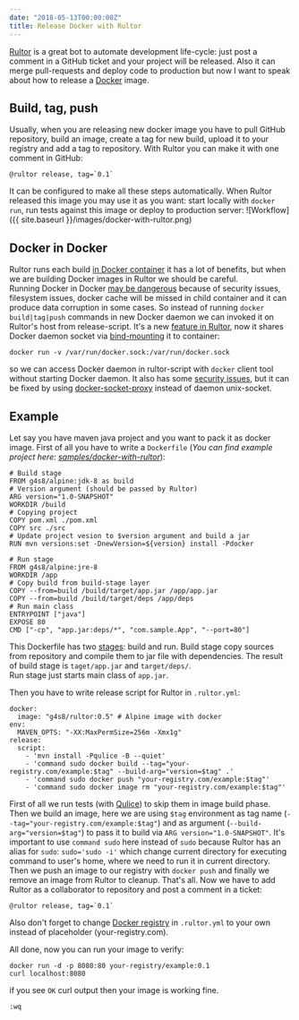 ```yaml
---
date: "2018-05-13T00:00:00Z"
title: Release Docker with Rultor
---
```


[Rultor](http://rultor.com) is a great bot to automate development life-cycle:
just post a comment in a GitHub ticket and your project will be
released. Also it can merge pull-requests and deploy code to production
but now I want to speak about how to release a
[Docker](https://docs.docker.com/) image.

## Build, tag, push
Usually, when you are releasing new docker image
you have to pull GitHub repository, build an image,
create a tag for new build, upload it to your registry
and add a tag to repository.
With Rultor you can make it with one comment in GitHub:
```
@rultor release, tag=`0.1`
```
It can be configured to make all these steps automatically.
When Rultor released this image you may use it as you want:
start locally with `docker run`, run tests against this image
or deploy to production server:
![Workflow]({{ site.baseurl }}/images/docker-with-rultor.png)

## Docker in Docker
Rultor runs each build
[in Docker container](http://doc.rultor.com/docker.html)
it has a lot of benefits, but when we are building Docker images in Rultor
we should be careful.<br/>
Running Docker in Docker
[may be dangerous](https://jpetazzo.github.io/2015/09/03/do-not-use-docker-in-docker-for-ci/)
because of security issues, filesystem issues,
docker cache will be missed in child container and it can produce
data corruption in some cases.
So instead of running `docker build|tag|push` commands in new Docker daemon
we can invoked it on Rultor's host from release-script.
It's a new [feature in Rultor](https://github.com/yegor256/rultor/issues/1257),
now it shares Docker daemon socket via [bind-mounting](https://docs.docker.com/storage/bind-mounts/) it to container:
```
docker run -v /var/run/docker.sock:/var/run/docker.sock
```
so we can access Docker daemon in rultor-script with `docker` client tool without starting
Docker daemon. It also has some [security issues](https://github.com/yegor256/rultor/issues/1259),
but it can be fixed by using [docker-socket-proxy](https://github.com/Tecnativa/docker-socket-proxy)
instead of daemon unix-socket.

## Example

Let say you have maven java project and you want to pack it
as docker image. First of all you have to write a `Dockerfile`
(*You can find example project here: [samples/docker-with-rultor](https://github.com/g4s8/g4s8.github.io/tree/master/samples/docker-with-rultor)*):
```
# Build stage
FROM g4s8/alpine:jdk-8 as build
# Version argument (should be passed by Rultor)
ARG version="1.0-SNAPSHOT"
WORKDIR /build
# Copying project
COPY pom.xml ./pom.xml
COPY src ./src
# Update project vesion to $version argument and build a jar
RUN mvn versions:set -DnewVersion=${version} install -Pdocker

# Run stage
FROM g4s8/alpine:jre-8
WORKDIR /app
# Copy build from build-stage layer
COPY --from=build /build/target/app.jar /app/app.jar
COPY --from=build /build/target/deps /app/deps
# Run main class
ENTRYPOINT ["java"]
EXPOSE 80
CMD ["-cp", "app.jar:deps/*", "com.sample.App", "--port=80"]
```
This Dockerfile has two [stages](https://docs.docker.com/develop/develop-images/multistage-build/):
build and run.
Build stage copy sources from repository and compile them
to jar file with dependencies. The result of build stage is
`taget/app.jar` and `target/deps/`.<br/>
Run stage just starts main class of `app.jar`.

Then you have to write release script for Rultor in `.rultor.yml`:
```
docker:
  image: "g4s8/rultor:0.5" # Alpine image with docker
env:
  MAVEN_OPTS: "-XX:MaxPermSize=256m -Xmx1g"
release:
  script:
    - 'mvn install -Pqulice -B --quiet'
    - 'command sudo docker build --tag="your-registry.com/example:$tag" --build-arg="version=$tag" .'
    - 'command sudo docker push "your-registry.com/example:$tag"'
    - 'command sudo docker image rm "your-registry.com/example:$tag"'
```
First of all we run tests (with [Qulice](https://github.com/teamed/qulice)) to skip them in image build phase.
Then we build an image, here we are using `$tag` environment as tag name
(`--tag="your-registry.com/example:$tag"`) and as argument (`--build-arg="version=$tag"`)
to pass it to build via `ARG version="1.0-SNAPSHOT"`.
It's important to use `command sudo` here instead of `sudo` because Rultor
has an alias for `sudo`: `sudo='sudo -i'` which change current directory for executing command
to user's home, where we need to run it in current directory.<br/>
Then we push an image to our registry with `docker push` and finally
we remove an image from Rultor to cleanup.
That's all. Now we have to add Rultor as a collaborator to repository and post
a comment in a ticket:
```
@rultor release, tag=`0.1`
```
Also don't forget to change [Docker registry](https://docs.docker.com/registry/) in `.rultor.yml`
to your own instead of placeholder (your-registry.com).

All done, now you can run your image to verify:
```
docker run -d -p 8080:80 your-registry/example:0.1
curl localhost:8080
```
if you see `OK` curl output then your image is working fine.

`:wq`

